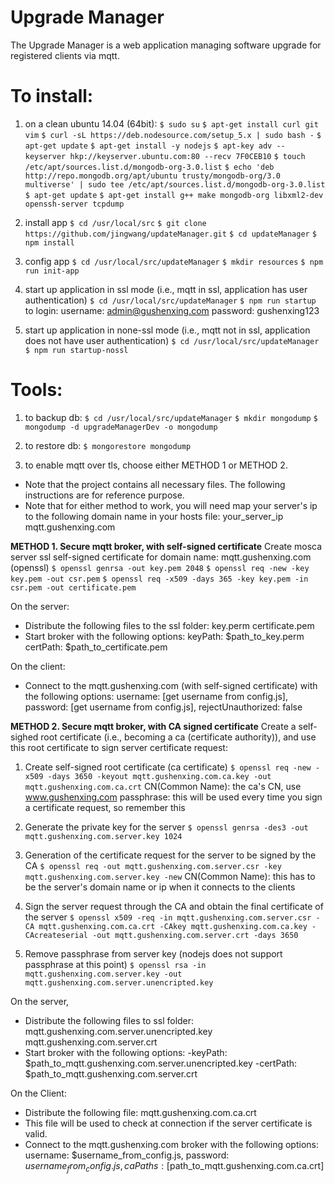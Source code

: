 # Upgrade Manager

The Upgrade Manager is a web application managing software upgrade for registered clients via mqtt.

# To install:

1. on a clean ubuntu 14.04 (64bit):
`$ sudo su`
`$ apt-get install curl git vim`
`$ curl -sL https://deb.nodesource.com/setup_5.x | sudo bash -`
`$ apt-get update`
`$ apt-get install -y nodejs`
`$ apt-key adv --keyserver hkp://keyserver.ubuntu.com:80 --recv 7F0CEB10`
`$ touch /etc/apt/sources.list.d/mongodb-org-3.0.list`
`$ echo 'deb http://repo.mongodb.org/apt/ubuntu trusty/mongodb-org/3.0 multiverse' | sudo tee /etc/apt/sources.list.d/mongodb-org-3.0.list`
`$ apt-get update`
`$ apt-get install g++ make mongodb-org libxml2-dev openssh-server tcpdump`


2. install app
`$ cd /usr/local/src`
`$ git clone https://github.com/jingwang/updateManager.git`
`$ cd updateManager`
`$ npm install`

3. config app
`$ cd /usr/local/src/updateManager`
`$ mkdir resources`
`$ npm run init-app`

4. start up application in ssl mode (i.e., mqtt in ssl, application has user authentication)
`$ cd /usr/local/src/updateManager`
`$ npm run startup`
to login:
username: admin@gushenxing.com
password: gushenxing123

6. start up application in none-ssl mode (i.e., mqtt not in ssl, application does not have user authentication)
`$ cd /usr/local/src/updateManager`
`$ npm run startup-nossl`


# Tools:

1. to backup db:
`$ cd /usr/local/src/updateManager`
`$ mkdir mongodump`
`$ mongodump -d upgradeManagerDev -o mongodump`

2. to restore db:
`$ mongorestore mongodump`

3. to enable mqtt over tls, choose either METHOD 1 or METHOD 2.
- Note that the project contains all necessary files. The following instructions are for reference purpose.
- Note that for either method to work, you will need map your server's ip to the following domain name in your hosts file:
your_server_ip  mqtt.gushenxing.com

**METHOD 1. Secure mqtt broker, with self-signed certificate**
Create mosca server ssl self-signed certificate for domain name: mqtt.gushenxing.com (openssl)
`$ openssl genrsa -out key.pem 2048`
`$ openssl req -new -key key.pem -out csr.pem`
`$ openssl req -x509 -days 365 -key key.pem -in csr.pem -out certificate.pem`

On the server:
- Distribute the following files to the ssl folder:
key.perm
certificate.pem
- Start broker with the following options:
keyPath: $path_to_key.perm
certPath: $path_to_certificate.pem

On the client:
- Connect to the mqtt.gushenxing.com (with self-signed certificate) with the following options:
username: [get username from config.js],
password: [get username from config.js],
rejectUnauthorized: false


**METHOD 2. Secure mqtt broker, with CA signed certificate**
Create a self-sighed root certificate (i.e., becoming a ca (certificate authority)), and use this root certificate to sign server certificate request:
1) Create self-signed root certificate (ca certificate)
`$ openssl req -new -x509 -days 3650 -keyout mqtt.gushenxing.com.ca.key -out mqtt.gushenxing.com.ca.crt`
CN(Common Name): the ca's CN, use www.gushenxing.com
passphrase: this will be used every time you sign a certificate request, so remember this

2) Generate the private key for the server
`$ openssl genrsa -des3 -out mqtt.gushenxing.com.server.key 1024`

3) Generation of the certificate request for the server to be signed by the CA
`$ openssl req -out mqtt.gushenxing.com.server.csr -key mqtt.gushenxing.com.server.key -new`
CN(Common Name): this has to be the server's domain name or ip when it connects to the clients

4) Sign the server request through the CA and obtain the final certificate of the server
`$ openssl x509 -req -in mqtt.gushenxing.com.server.csr -CA mqtt.gushenxing.com.ca.crt -CAkey mqtt.gushenxing.com.ca.key -CAcreateserial -out mqtt.gushenxing.com.server.crt -days 3650`

5) Remove passphrase from server key (nodejs does not support passphrase at this point)
`$ openssl rsa -in mqtt.gushenxing.com.server.key -out mqtt.gushenxing.com.server.unencripted.key`

On the server,
- Distribute the following files to ssl folder:
mqtt.gushenxing.com.server.unencripted.key
mqtt.gushenxing.com.server.crt
- Start broker with the following options:
-keyPath: $path_to_mqtt.gushenxing.com.server.unencripted.key
-certPath: $path_to_mqtt.gushenxing.com.server.crt

On the Client:
- Distribute the following file:
mqtt.gushenxing.com.ca.crt
- This file will be used to check at connection if the server certificate is valid.
- Connect to the mqtt.gushenxing.com broker with the following options:
username: $username_from_config.js,
password: $username_from_config.js,
caPaths: [$path_to_mqtt.gushenxing.com.ca.crt]
